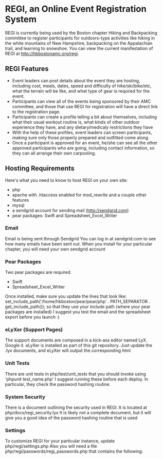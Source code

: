# REGI, an Online Event Registration System

REGI is currently being used by the Boston chapter Hiking and Backpacking
committee to register participants for outdoors-type activities like
hiking in the white mountains of New Hampshire, backpacking on the
Appalachian trail, and learning to snowshoe. You can view the current
manifestation of REGI at http://hbbostonamc.org/regi.

## REGI Features

 - Event leaders can post details about the event they are hosting,
   including cost, meals, dates, speed and difficulty of hike/ski/bike/etc,
   what the terrain will be like, and what type of gear is required
   for the event.
 - Participants can view all of the events being sponsored
   by their AMC committee, and those that use REGI for registration
   will have a direct link to the registration page.
 - Participants can create a profile telling a bit about themselves,
   including what their usual workout routine is, what kinds of
   other outdoor experience they have, and any dietary/medicaly
   restrictions they have
 - With the help of these profiles, event leaders can screen participants,
   making sure only those properly prepared and outfitted come along.
 - Once a participant is approved for an event, he/she can see all
   the other approved participants who are going, including contact
   information, so they can all arrange their own carpooling.


## Hosting Requirements

Here's what you need to know to host REGI on your own site:

 - php
 - apache with .htaccess enabled for mod_rewrite and a couple other features
 - mysql
 - a sendgrid account for sending mail (http://sendgrid.com)
 - pear packages: Swift and Spreadsheet_Excel_Writer

### Email

Email is being sent through Sendgrid
You can log in at sendgrid.com to see how many emails have been sent out.
When you install for your particular chapter, you will need your own sendgrid account

### Pear Packages

Two pear packages are required.
- Swift
- Spreadsheet_Excel_Writer

Once installed, make sure you update the lines that look like:
set_include_path('/home/hbboston/pear/pear/php' . PATH_SEPARATOR . get_include_path());
so that they use your include path (where your pear packages are installed)
I suggest you test the email and the spreadsheet export before you launch :)

### eLyXer (Support Pages)

The support documents are composed in a kick-ass editor named LyX. Google it.
eLyXer is installed as part of this git repository. Just update the .lyx documents, and eLyXer
will output the corresponding html

### Unit Tests

There are unit tests in php/test/unit_tests that you should invoke using
  'phpunit test_name.php'
I suggest running these before each deploy. In particular, they check
the password hashing routine.

### System Security

There is a document outlining the security used in REGI. It is located at
php/docs/regi_security.lyx
It is likely not a complete document, but it will give you a good idea of the
password hashing routine that is used

### Settings

To customize REGI for your particular instance, update php/regi/settings.php
Also you will need a file php/regi/passwords/regi_passwords.php that
contains the following:

<?php

    // Database
    $PASS_DB_HOST        = "localhost";
    $PASS_DB_NAME        = "your_db_name";
    $PASS_DB_USER        = "your_db_user";
    $PASS_DB_PASSWORD    = "your_db_password";

    // Swift Mailer through SendGrid
    $PASS_SWIFT_USER = 'your_sendgrid_user_name';
    $PASS_SWIFT_PASSWORD = 'your_sendgrid_password';

    // Secret code for HMAC generation (Changing this will de-authenticate all cookies associated with this site)
    $PASS_HMAC_SECRET_CODE = "a_really_long_string_off#^^%#%_characters_that_you_choose";


# Ruby on Rails Update: 

Since I have recently become quite adept at working with Ruby on Rails, I decided
to create a Rails implementation of REGI, named "Kooji". 
See source code at http://github.com/jackdesert/kooji

Kooji includes several enhancements over REGI, including: 

  - More responsive (with fewer page loads) using AJAX for things like 
    approving users
  - News feed showing what your most recent activity is (like who you 
    approved for a trip, what you signed up for, when you last updated
    your profile, etc.)
  - Photos of each user, displayable on the carpooling page, so you 
    can get to know people better that you hiked with
  - A leader blurb, or philosophy, displayed on each event that leader is 
    associated with. By seeing the leader's name, photo, and philosophy blurb
    before you even sign up, you have a better sense of whether his/her leadership
    style will mesh with what you're looking to get out of the adventure
  - An enhanced ADMIN page, where you can see all leaders in the system, and 
    easily upgrade them to be admins if you like
  - Carpooling page with entries grouped by whether they are offering or 
    soliciting a ride
  - Enhanced menus
  - Clear delineation of who is the registrar for the event. This allows a user 
    to respond to a system email, and it will go to the registrar for the 
    event. Likewise, if a leader or registrar responds to the email that 
    says "so and so signed up", that email goes to the user who signed up.
  - Code is much easier to maintain

You can test out a live prototype of Kooji at http://evening-mountain-9380.heroku.com/
Create a new user like normal, and if you want to turn them into a power user or admin, 
then log in as "admin@sunni.ru" with password "pass", go to the Admin page, and make yourself
an event creator or admin, as you wish.

    
## Contact Information

If you have questions about either hosting or contributing to either Kooji or REGI, please contact me. I'm:

    Jack Desert
    Lead Developer, REGI and Kooji
    jworky@gmail.com 
    (208) 366-6059



